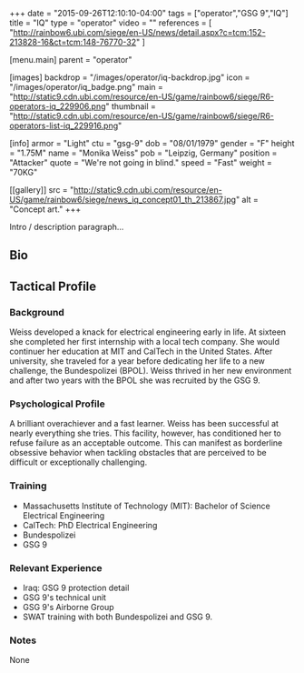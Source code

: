 +++
date = "2015-09-26T12:10:10-04:00"
tags = ["operator","GSG 9","IQ"]
title = "IQ"
type = "operator"
video = ""
references = [
  "http://rainbow6.ubi.com/siege/en-US/news/detail.aspx?c=tcm:152-213828-16&ct=tcm:148-76770-32"
]

[menu.main]
  parent = "operator"

[images]
  backdrop = "/images/operator/iq-backdrop.jpg"
  icon = "/images/operator/iq_badge.png"
  main = "http://static9.cdn.ubi.com/resource/en-US/game/rainbow6/siege/R6-operators-iq_229906.png"
  thumbnail = "http://static9.cdn.ubi.com/resource/en-US/game/rainbow6/siege/R6-operators-list-iq_229916.png"

[info]
  armor = "Light"
  ctu = "gsg-9"
  dob = "08/01/1979"
  gender = "F"
  height = "1.75M"
  name = "Monika Weiss"
  pob = "Leipzig, Germany"
  position = "Attacker"
  quote = "We're not going in blind."
  speed = "Fast"
  weight = "70KG"

[[gallery]]
  src = "http://static9.cdn.ubi.com/resource/en-US/game/rainbow6/siege/news_iq_concept01_th_213867.jpg"
  alt = "Concept art."
+++

Intro / description paragraph...<!--more-->

## Bio

## Tactical Profile

### Background

Weiss developed a knack for electrical engineering early in life. At sixteen she completed her first internship with a local tech company. She would continuer her education at MIT and CalTech in the United States. After university, she traveled for a year before dedicating her life to a new challenge, the Bundespolizei (BPOL). Weiss thrived in her new environment and after two years with the BPOL she was recruited by the GSG 9.

### Psychological Profile

A brilliant overachiever and a fast learner. Weiss has been successful at nearly everything she tries. This facility, however, has conditioned her to refuse failure as an acceptable outcome. This can manifest as borderline obsessive behavior when tackling obstacles that are perceived to be difficult or exceptionally challenging.

### Training

* Massachusetts Institute of Technology (MIT): Bachelor of Science Electrical Engineering
* CalTech: PhD Electrical Engineering
* Bundespolizei
* GSG 9

### Relevant Experience

* Iraq: GSG 9 protection detail
* GSG 9's technical unit
* GSG 9's Airborne Group
* SWAT training with both Bundespolizei and GSG 9.

### Notes

None
